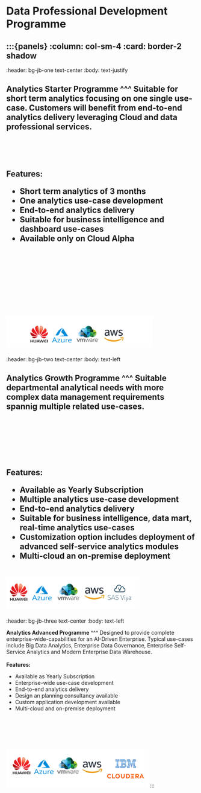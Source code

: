 # Data Professional Development Programme

:::{panels}
:column: col-sm-4
:card: border-2 shadow
---
:header: bg-jb-one text-center
:body: text-justify

**Analytics Starter Programme**
^^^
Suitable for short term analytics focusing on one single use-case. Customers will benefit from end-to-end analytics delivery leveraging Cloud and data professional services.<br><br><br><br><br>**Features:** <ul><li>Short term analytics of 3 months</li><li>One analytics use-case development</li><li>End-to-end analytics delivery</li><li>Suitable for business intelligence and dashboard use-cases</li><li>Available only on Cloud Alpha</li></ul><br><br><br><br><br><br><br>![starter](starter.png)
---
:header: bg-jb-two text-center
:body: text-left

**Analytics Growth Programme**
^^^
Suitable departmental analytical needs with more complex data management requirements spannig multiple related use-cases.<br><br><br><br><br><br><br>**Features:** <ul><li>Available as Yearly Subscription</li><li>Multiple analytics use-case development</li><li>End-to-end analytics delivery</li><li>Suitable for business intelligence, data mart, real-time analytics use-cases</li><li>Customization option includes deployment of advanced self-service analytics modules</li><li>Multi-cloud an on-premise deployment</li></ul><br>![growth](growth.png)
---
:header: bg-jb-three text-center
:body: text-left

**Analytics Advanced Programme**
^^^
Designed to provide complete enterprise-wide-capabilities for an AI-Driven Enterprise. Typical use-cases include Big Data Analytics, Enterprise Data Governance, Enterprise Self-Service Analytics and Modern Enterprise Data Warehouse.<br><br>**Features:** <ul><li>Available as Yearly Subscription</li><li>Enterprise-wide use-case development</li><li>End-to-end analytics delivery</li><li>Design an planning consultancy available</li><li>Custom application development available</li><li>Multi-cloud and on-premise deployment</li></ul><br><br><br><br><br>![advanced](advanced.png)
:::


